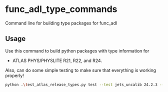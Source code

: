 # func_adl_type_commands

Command line for building type packages for func_adl

## Usage

Use this command to build python packages with type information for

* ATLAS PHYS/PHYSLITE R21, R22, and R24.

Also, can do some simple testing to make sure that everything is working properly!

```bash
python .\test_atlas_release_types.py test --test jets_uncalib 24.2.3 --test_dir ..\testing_dir\
```
